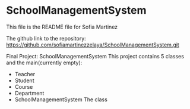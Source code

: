 # SchoolManagementSystem
This file is the README file for Sofia Martinez

 The github link to the repository:
 https://github.com/sofiamartinezzelaya/SchoolManagementSystem.git

 Final Project: SchoolManagementSystem
 This project contains 5 classes and the main(currently empty):
 - Teacher
 - Student
 - Course
 - Department
 - SchoolManagementSystem
The class 
